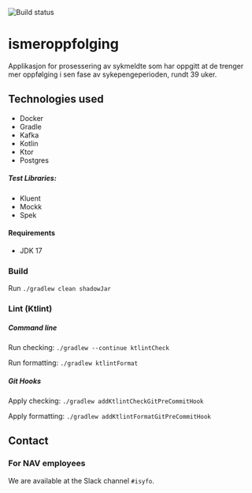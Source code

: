 ![Build status](https://github.com/navikt/ismeroppfolging/workflows/main/badge.svg?branch=main)

# ismeroppfolging

Applikasjon for prosessering av sykmeldte som har oppgitt at de trenger mer oppfølging i sen fase av sykepengeperioden, rundt 39 uker.

## Technologies used

* Docker
* Gradle
* Kafka
* Kotlin
* Ktor
* Postgres

##### Test Libraries:

* Kluent
* Mockk
* Spek

#### Requirements

* JDK 17

### Build

Run `./gradlew clean shadowJar`

### Lint (Ktlint)

##### Command line

Run checking: `./gradlew --continue ktlintCheck`

Run formatting: `./gradlew ktlintFormat`

##### Git Hooks

Apply checking: `./gradlew addKtlintCheckGitPreCommitHook`

Apply formatting: `./gradlew addKtlintFormatGitPreCommitHook`

## Contact

### For NAV employees

We are available at the Slack channel `#isyfo`.